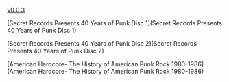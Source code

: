 
[v0.0.3](https://github.com/littleflute/punk/edit/master/README.md)

[Secret Records Presents 40 Years of Punk Disc 1](Secret Records Presents 40 Years of Punk Disc 1)

[Secret Records Presents 40 Years of Punk Disc 2](Secret Records Presents 40 Years of Punk Disc 2)

[American Hardcore- The History of American Punk Rock 1980-1986](American Hardcore- The History of American Punk Rock 1980-1986)

